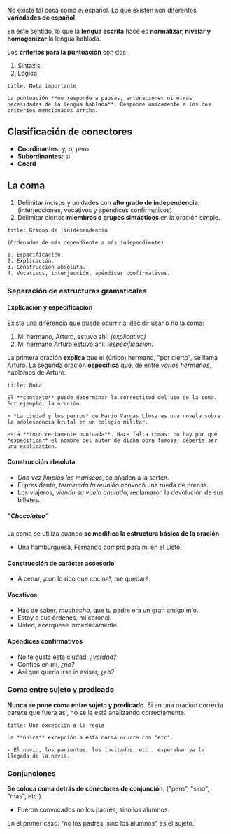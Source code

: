 No existe tal cosa como *el* español. Lo que existen son diferentes **variedades de español**.

En este sentido, lo que la **lengua escrita** hace es **normalizar, nivelar y homogenizar** la lengua hablada.

Los **criterios para la puntuación** son dos:

1. Sintaxis
2. Lógica

```ad-warning
title: Nota importante

La puntuación **no responde a pausas, entonaciones ni otras necesidades de la lengua hablada**. Responde únicamente a los dos criterios mencionados arriba.

```

## Clasificación de conectores

- **Coordinantes:** y, o, pero.
- **Subordinantes:** si
- **Coord**

## La coma

1. Delimitar incisos y unidades con **alto grado de independencia**. (interjecciones, vocativos y apéndices confirmativos)
2. Delimitar ciertos **miembros o grupos sintácticos** en la oración simple.

```ad-summary
title: Grados de (in)dependencia

(Ordenados de más dependiente a más independiente)

1. Especificación.
2. Explicación.
3. Construcción absoluta.
4. Vocativos, interjección, apéndices confirmativos.

```
### Separación de estructuras gramaticales

#### Explicación y especificación

Existe una diferencia que puede ocurrir al decidir usar o no la coma:

1. Mi hermano, Arturo, estuvo ahí. *(explicativo)*
2. Mi hermano Arturo estuvo ahí. *(especificación)*

La primera oración **explica** que el (único) hermano, "por cierto", se llama Arturo. La segunda oración **especifica** que, de entre *varios hermanos*, hablamos de Arturo.

```ad-important
title: Nota

El **contexto** puede determinar la correctitud del uso de la coma. Por ejemplo, la oración

> *La ciudad y los perros* de Mario Vargas Llosa es una novela sobre la adolescencia brutal en un colegio militar.

está **incorrectamente puntuada**. Hace falta comas: no hay por qué *especificar* el nombre del autor de dicha obra famosa, debería ser una explicación.

```

#### Construcción absoluta

- *Una vez limpios los mariscos*, se añaden a la sartén.
- El presidente, *terminada la reunión* convocó una rueda de prensa.
- Los viajeros, *viendo su vuelo anulado*, reclamaron la devolución de sus billetes.

##### "Chocolateo"

La coma se utiliza cuando **se modifica la estructura básica de la oración**.

- Una hamburguesa, Fernando compró para mí en el Listo.

#### Construcción de carácter accesorio

- A cenar, ¡con lo rico que cocina!, me quedaré.

#### Vocativos

- Has de saber, *muchacho*, que tu padre era un gran amigo mío.
- Estoy a sus órdenes, mi coronel.
- Usted, acérquese inmediatamente.

#### Apéndices confirmativos

- No te gusta esta ciudad, *¿verdad?*
- Confías en mí, *¿no?*
- Así que quería irse in avisar, *¿eh?*

### Coma entre sujeto y predicado

**Nunca se pone coma entre sujeto y predicado**. Si en una oración correcta parece que fuera así, no se la está analizando correctamente.

```ad-warning
title: Una excepción a la regla

La **única** excepción a esta norma ocurre con "etc".

- El novio, los parientes, los invitados, etc., esperaban ya la llegada de la novia.

```

### Conjunciones

**Se coloca coma detrás de conectores de conjunción**. ("pero", "sino", "mas", etc.)

- Fueron convocados no los padres, sino los alumnos.

En el primer caso: "no los padres, sino los alumnos" es el sujeto.
